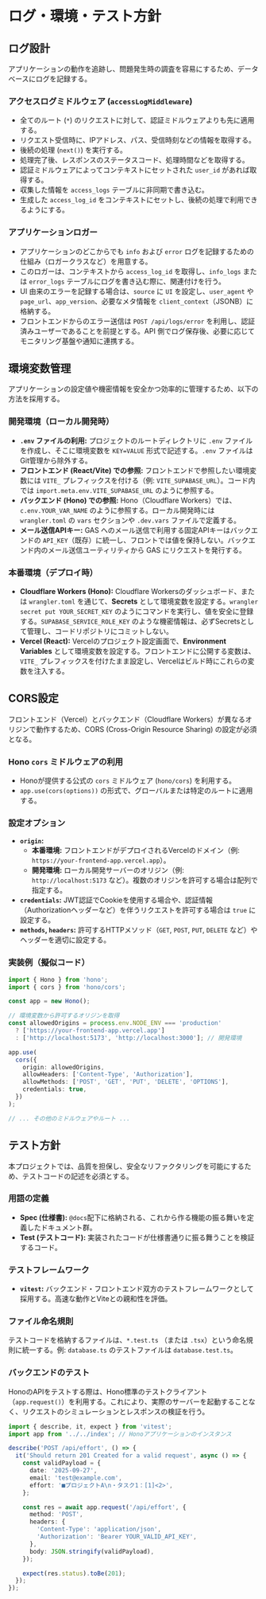 # ログ・環境・テスト方針

## ログ設計

アプリケーションの動作を追跡し、問題発生時の調査を容易にするため、データベースにログを記録する。

### アクセスログミドルウェア (`accessLogMiddleware`)

- 全てのルート (`*`) のリクエストに対して、認証ミドルウェアよりも先に適用する。
- リクエスト受信時に、IPアドレス、パス、受信時刻などの情報を取得する。
- 後続の処理 (`next()`) を実行する。
- 処理完了後、レスポンスのステータスコード、処理時間などを取得する。
- 認証ミドルウェアによってコンテキストにセットされた `user_id` があれば取得する。
- 収集した情報を `access_logs` テーブルに非同期で書き込む。
- 生成した `access_log_id` をコンテキストにセットし、後続の処理で利用できるようにする。

### アプリケーションロガー

- アプリケーションのどこからでも `info` および `error` ログを記録するための仕組み（ロガークラスなど）を用意する。
- このロガーは、コンテキストから `access_log_id` を取得し、`info_logs` または `error_logs` テーブルにログを書き込む際に、関連付けを行う。
- UI 由来のエラーを記録する場合は、`source` に `UI` を設定し、`user_agent` や `page_url`、`app_version`、必要なメタ情報を `client_context`（JSONB）に格納する。
- フロントエンドからのエラー送信は `POST /api/logs/error` を利用し、認証済みユーザーであることを前提とする。API 側でログ保存後、必要に応じてモニタリング基盤や通知に連携する。

## 環境変数管理

アプリケーションの設定値や機密情報を安全かつ効率的に管理するため、以下の方法を採用する。

### 開発環境（ローカル開発時）

- **`.env` ファイルの利用:** プロジェクトのルートディレクトリに `.env` ファイルを作成し、そこに環境変数を `KEY=VALUE` 形式で記述する。`.env` ファイルはGit管理から除外する。
- **フロントエンド (React/Vite) での参照:** フロントエンドで参照したい環境変数には `VITE_` プレフィックスを付ける（例: `VITE_SUPABASE_URL`）。コード内では `import.meta.env.VITE_SUPABASE_URL` のように参照する。
- **バックエンド (Hono) での参照:** Hono（Cloudflare Workers）では、`c.env.YOUR_VAR_NAME` のように参照する。ローカル開発時には `wrangler.toml` の `vars` セクションや `.dev.vars` ファイルで定義する。
- **メール送信APIキー:** GAS へのメール送信で利用する固定APIキーはバックエンドの `API_KEY`（既存）に統一し、フロントでは値を保持しない。バックエンド内のメール送信ユーティリティから GAS にリクエストを発行する。

### 本番環境（デプロイ時）

- **Cloudflare Workers (Hono):** Cloudflare Workersのダッシュボード、または `wrangler.toml` を通じて、**Secrets** として環境変数を設定する。`wrangler secret put YOUR_SECRET_KEY` のようにコマンドを実行し、値を安全に登録する。`SUPABASE_SERVICE_ROLE_KEY` のような機密情報は、必ずSecretsとして管理し、コードリポジトリにコミットしない。
- **Vercel (React):** Vercelのプロジェクト設定画面で、**Environment Variables** として環境変数を設定する。フロントエンドに公開する変数は、`VITE_` プレフィックスを付けたまま設定し、Vercelはビルド時にこれらの変数を注入する。

## CORS設定

フロントエンド（Vercel）とバックエンド（Cloudflare Workers）が異なるオリジンで動作するため、CORS (Cross-Origin Resource Sharing) の設定が必須となる。

### Hono `cors` ミドルウェアの利用

- Honoが提供する公式の `cors` ミドルウェア (`hono/cors`) を利用する。
- `app.use(cors(options))` の形式で、グローバルまたは特定のルートに適用する。

### 設定オプション

- **`origin`:**
  - **本番環境:** フロントエンドがデプロイされるVercelのドメイン（例: `https://your-frontend-app.vercel.app`）。
  - **開発環境:** ローカル開発サーバーのオリジン（例: `http://localhost:5173` など）。複数のオリジンを許可する場合は配列で指定する。
- **`credentials`:** JWT認証でCookieを使用する場合や、認証情報（Authorizationヘッダーなど）を伴うリクエストを許可する場合は `true` に設定する。
- **`methods`, `headers`:** 許可するHTTPメソッド（`GET`, `POST`, `PUT`, `DELETE` など）やヘッダーを適切に設定する。

### 実装例（擬似コード）

```typescript
import { Hono } from 'hono';
import { cors } from 'hono/cors';

const app = new Hono();

// 環境変数から許可するオリジンを取得
const allowedOrigins = process.env.NODE_ENV === 'production'
  ? ['https://your-frontend-app.vercel.app']
  : ['http://localhost:5173', 'http://localhost:3000']; // 開発環境

app.use(
  cors({
    origin: allowedOrigins,
    allowHeaders: ['Content-Type', 'Authorization'],
    allowMethods: ['POST', 'GET', 'PUT', 'DELETE', 'OPTIONS'],
    credentials: true,
  })
);

// ... その他のミドルウェアやルート ...
```

## テスト方針

本プロジェクトでは、品質を担保し、安全なリファクタリングを可能にするため、テストコードの記述を必須とする。

### 用語の定義

- **Spec (仕様書):** `@docs`配下に格納される、これから作る機能の振る舞いを定義したドキュメント群。
- **Test (テストコード):** 実装されたコードが仕様書通りに振る舞うことを検証するコード。

### テストフレームワーク

- **`vitest`:** バックエンド・フロントエンド双方のテストフレームワークとして採用する。高速な動作とViteとの親和性を評価。

### ファイル命名規則

テストコードを格納するファイルは、`*.test.ts` （または `.tsx`）という命名規則に統一する。例: `database.ts` のテストファイルは `database.test.ts`。

### バックエンドのテスト

HonoのAPIをテストする際は、Hono標準のテストクライアント（`app.request()`）を利用する。これにより、実際のサーバーを起動することなく、リクエストのシミュレーションとレスポンスの検証を行う。

```typescript
import { describe, it, expect } from 'vitest';
import app from '../../index'; // Honoアプリケーションのインスタンス

describe('POST /api/effort', () => {
  it('Should return 201 Created for a valid request', async () => {
    const validPayload = {
      date: '2025-09-27',
      email: 'test@example.com',
      effort: '■プロジェクトA\n・タスク1：[1]<2>',
    };

    const res = await app.request('/api/effort', {
      method: 'POST',
      headers: {
        'Content-Type': 'application/json',
        'Authorization': 'Bearer YOUR_VALID_API_KEY',
      },
      body: JSON.stringify(validPayload),
    });

    expect(res.status).toBe(201);
  });
});
```
